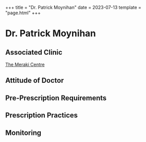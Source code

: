 +++
title = "Dr. Patrick Moynihan"
date = 2023-07-13
template = "page.html"
+++

# Dr. Patrick Moynihan
## Associated Clinic
[The Meraki Centre](@\clinics\meraki.md)
## Attitude of Doctor
## Pre-Prescription Requirements
## Prescription Practices
## Monitoring
